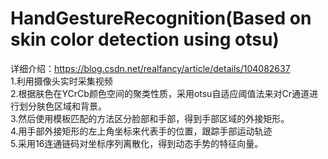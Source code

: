 # HandGestureRecognition(Based on skin color detection using otsu)
详细介绍：https://blog.csdn.net/realfancy/article/details/104082637<br>
1.利用摄像头实时采集视频<br>
2.根据肤色在YCrCb颜色空间的聚类性质，采用otsu自适应阈值法来对Cr通道进行划分肤色区域和背景。<br>
3.然后使用模板匹配的方法区分脸部和手部，得到手部区域的外接矩形。<br>
4.用手部外接矩形的左上角坐标来代表手的位置，跟踪手部运动轨迹<br>
5.采用16连通链码对坐标序列离散化，得到动态手势的特征向量。<br>
